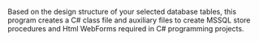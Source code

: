 Based on the design structure of your selected database tables, this program creates a C# class file and auxiliary files to create MSSQL store procedures and Html WebForms required in C# programming projects.
